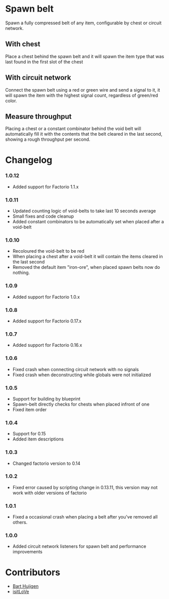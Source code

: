 # Spawn belt

Spawn a fully compressed belt of any item, configurable by chest or circuit network.

## With chest

Place a chest behind the spawn belt and it will spawn the item type that was last found in the first slot of the chest

## With circuit network

Connect the spawn belt using a red or green wire and send a signal to it, it will spawn the item with the highest signal count, regardless of green/red color.

## Measure throughput

Placing a chest or a constant combinator behind the void belt will automatically fill it with the contents that the belt cleared in the last second, showing a rough throughput per second.

# Changelog

### 1.0.12

- Added support for Factorio 1.1.x

### 1.0.11

- Updated counting logic of void-belts to take last 10 seconds average
- Small fixes and code cleanup
- Added constant combinators to be automatically set when placed after a void-belt

### 1.0.10

- Recoloured the void-belt to be red
- When placing a chest after a void-belt it will contain the items cleared in the last second
- Removed the default item "iron-ore", when placed spawn belts now do nothing.

### 1.0.9

- Added support for Factorio 1.0.x

### 1.0.8

- Added support for Factorio 0.17.x

### 1.0.7

- Added support for Factorio 0.16.x

### 1.0.6

- Fixed crash when connecting circuit network with no signals
- Fixed crash when deconstructing while globals were not initialized

### 1.0.5

- Support for building by blueprint
- Spawn-belt directly checks for chests when placed infront of one
- Fixed item order

### 1.0.4

- Support for 0.15
- Added item descriptions

### 1.0.3

- Changed factorio version to 0.14

### 1.0.2

- Fixed error caused by scripting change in 0.13.11, this version may not work with older versions of factorio

### 1.0.1

- Fixed a occasional crash when placing a belt after you've removed all others.

### 1.0.0

- Added circuit network listeners for spawn belt and performance improvements

# Contributors

- [Bart Huijgen](https://github.com/barthuijgen)
- [isitLoVe](https://github.com/isitLoVe)
